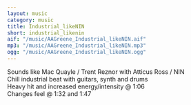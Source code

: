```yaml
---
layout: music
category: music
title: Industrial_likeNIN
short: industrial_likenin
aif: "/music/AAGreene_Industrial_likeNIN.aif"
mp3: "/music/AAGreene_Industrial_likeNIN.mp3"
ogg: "/music/AAGreene_Industrial_likeNIN.ogg"
---
```


Sounds like Mac Quayle / Trent Reznor with Atticus Ross / NIN<br />
Chill industrial beat with guitars, synth and drums<br />
Heavy hit and increased energy/intensity @ 1:06<br />
Changes feel @ 1:32 and 1:47